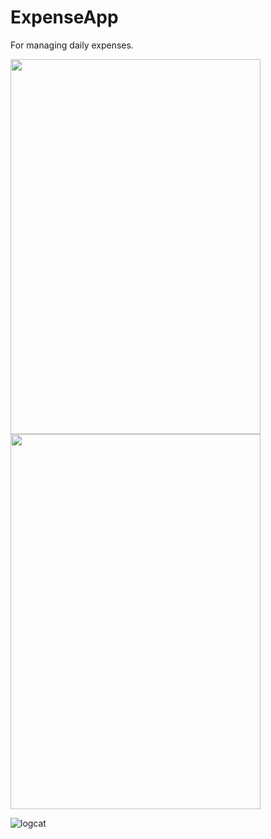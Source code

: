 # ExpenseApp

For managing daily expenses.

<img src="https://user-images.githubusercontent.com/42689087/156002685-9903c040-9c1b-4907-9911-1366a5f61a4a.png" width=400 height=600>

<img src="https://user-images.githubusercontent.com/42689087/156002899-074ce071-931e-42ef-bc39-ff396495835b.png" width=400 height=600>

![logcat](https://user-images.githubusercontent.com/42689087/156003336-4dab4eaa-6e6f-4606-9ab3-dbf733fff7e9.png)

